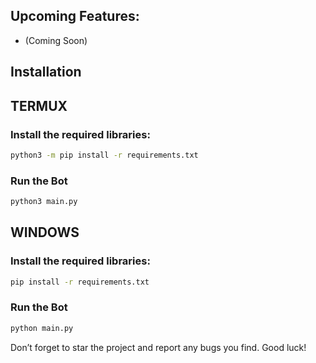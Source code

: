 ## Upcoming Features:
- (Coming Soon)

## Installation

## TERMUX
### Install the required libraries:
```bash
python3 -m pip install -r requirements.txt
```
### Run the Bot   
```bash
python3 main.py
```

## WINDOWS
### Install the required libraries:
```bash
pip install -r requirements.txt
```
### Run the Bot   
```bash
python main.py
```

Don’t forget to star the project and report any bugs you find. Good luck!
